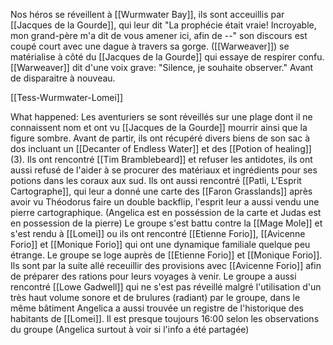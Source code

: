 Nos héros se réveillent à [[Wurmwater Bay]], ils sont acceuillis par [[Jacques de la Gourde]], qui leur dit "La prophécie était vraie! Incroyable, mon grand-père m'a dit de vous amener ici, afin de --" son discours est coupé court avec une dague à travers sa gorge. ([[Warweaver]]) se matérialise à côté du [[Jacques de la Gourde]] qui essaye de respirer confu. [[Warweaver]] dit d'une voix grave: "Silence, je souhaite observer." Avant de disparaitre à nouveau.

[[Tess-Wurmwater-Lomei]]

What happened: 
	Les aventuriers se sont réveillés sur une plage dont il ne connaissent nom et ont vu [[Jacques de la Gourde]] mourrir ainsi que la figure sombre. Avant de partir, ils ont récupéré divers biens de son sac à dos incluant un [[Decanter of Endless Water]] et des [[Potion of healing]] (3).
	Ils ont rencontré [[Tim Bramblebeard]] et refuser les antidotes, ils ont aussi refusé de l'aider à se procurer des matériaux et ingrédients pour ses potions dans les coraux aux sud.
	Ils ont aussi rencontré [[Patli, L'Esprit Cartographe]], qui leur a donné une carte des [[Faron Grasslands]] après avoir vu Théodorus faire un double backflip, l'esprit leur a aussi vendu une pierre cartographique. (Angelica est en posséssion de la carte et Judas est en possession de la pierre)
	Le groupe s'est battu contre la [[Mage Mole]] et s'est rendu à [[Lomei]] ou ils ont rencontré [[Etienne Forio]], [[Avicenne Forio]] et [[Monique Forio]] qui ont une dynamique familiale quelque peu étrange. 
	Le groupe se loge auprès de [[Etienne Forio]] et [[Monique Forio]].
	Ils sont par la suite allé receuillir des provisions avec [[Avicenne Forio]] afin de préparer des rations pour leurs voyages à venir. 
	Le groupe a aussi rencontré [[Lowe Gadwell]] qui ne s'est pas réveillé malgré l'utilisation d'un très haut volume sonore et de brulures (radiant) par le groupe, dans le même bâtiment Angelica a aussi trouvée un registre de l'historique des habitants de [[Lomei]].
	Il est presque toujours 16:00 selon les observations du groupe (Angelica surtout à voir si  l'info a été partagée)
	